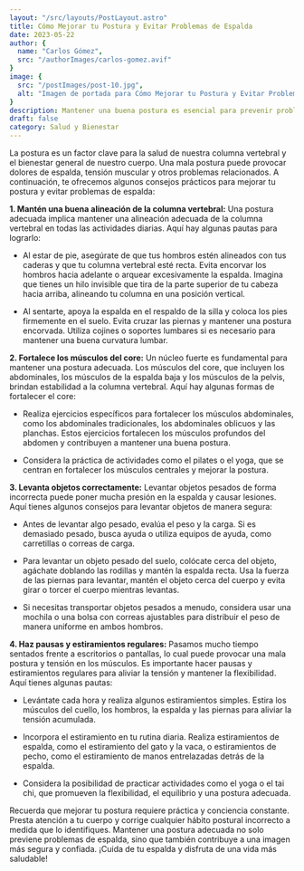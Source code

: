 ```yaml
---
layout: "/src/layouts/PostLayout.astro"
title: Cómo Mejorar tu Postura y Evitar Problemas de Espalda
date: 2023-05-22
author: {
  name: "Carlos Gómez",
  src: "/authorImages/carlos-gomez.avif"
}
image: {
  src: "/postImages/post-10.jpg",
  alt: "Imagen de portada para Cómo Mejorar tu Postura y Evitar Problemas de Espalda",
}
description: Mantener una buena postura es esencial para prevenir problemas de espalda y mantener una columna vertebral saludable. Aprende consejos prácticos para mejorar tu postura en el día a día.
draft: false
category: Salud y Bienestar
---
```


La postura es un factor clave para la salud de nuestra columna vertebral y el bienestar general de nuestro cuerpo. Una mala postura puede provocar dolores de espalda, tensión muscular y otros problemas relacionados. A continuación, te ofrecemos algunos consejos prácticos para mejorar tu postura y evitar problemas de espalda:

**1. Mantén una buena alineación de la columna vertebral:**
Una postura adecuada implica mantener una alineación adecuada de la columna vertebral en todas las actividades diarias. Aquí hay algunas pautas para lograrlo:

- Al estar de pie, asegúrate de que tus hombros estén alineados con tus caderas y que tu columna vertebral esté recta. Evita encorvar los hombros hacia adelante o arquear excesivamente la espalda. Imagina que tienes un hilo invisible que tira de la parte superior de tu cabeza hacia arriba, alineando tu columna en una posición vertical.

- Al sentarte, apoya la espalda en el respaldo de la silla y coloca los pies firmemente en el suelo. Evita cruzar las piernas y mantener una postura encorvada. Utiliza cojines o soportes lumbares si es necesario para mantener una buena curvatura lumbar.

**2. Fortalece los músculos del core:**
Un núcleo fuerte es fundamental para mantener una postura adecuada. Los músculos del core, que incluyen los abdominales, los músculos de la espalda baja y los músculos de la pelvis, brindan estabilidad a la columna vertebral. Aquí hay algunas formas de fortalecer el core:

- Realiza ejercicios específicos para fortalecer los músculos abdominales, como los abdominales tradicionales, los abdominales oblicuos y las planchas. Estos ejercicios fortalecen los músculos profundos del abdomen y contribuyen a mantener una buena postura.

- Considera la práctica de actividades como el pilates o el yoga, que se centran en fortalecer los músculos centrales y mejorar la postura.

**3. Levanta objetos correctamente:**
Levantar objetos pesados de forma incorrecta puede poner mucha presión en la espalda y causar lesiones. Aquí tienes algunos consejos para levantar objetos de manera segura:

- Antes de levantar algo pesado, evalúa el peso y la carga. Si es demasiado pesado, busca ayuda o utiliza equipos de ayuda, como carretillas o correas de carga.

- Para levantar un objeto pesado del suelo, colócate cerca del objeto, agáchate doblando las rodillas y mantén la espalda recta. Usa la fuerza de las piernas para levantar, mantén el objeto cerca del cuerpo y evita girar o torcer el cuerpo mientras levantas.

- Si necesitas transportar objetos pesados a menudo, considera usar una mochila o una bolsa con correas ajustables para distribuir el peso de manera uniforme en ambos hombros.

**4. Haz pausas y estiramientos regulares:**
Pasamos mucho tiempo sentados frente a escritorios o pantallas, lo cual puede provocar una mala postura y tensión en los músculos. Es importante hacer pausas y estiramientos regulares para aliviar la tensión y mantener la flexibilidad. Aquí tienes algunas pautas:

- Levántate cada hora y realiza algunos estiramientos simples. Estira los músculos del cuello, los hombros, la espalda y las piernas para aliviar la tensión acumulada.

- Incorpora el estiramiento en tu rutina diaria. Realiza estiramientos de espalda, como el estiramiento del gato y la vaca, o estiramientos de pecho, como el estiramiento de manos entrelazadas detrás de la espalda.

- Considera la posibilidad de practicar actividades como el yoga o el tai chi, que promueven la flexibilidad, el equilibrio y una postura adecuada.

Recuerda que mejorar tu postura requiere práctica y conciencia constante. Presta atención a tu cuerpo y corrige cualquier hábito postural incorrecto a medida que lo identifiques. Mantener una postura adecuada no solo previene problemas de espalda, sino que también contribuye a una imagen más segura y confiada. ¡Cuida de tu espalda y disfruta de una vida más saludable!
